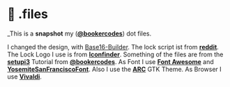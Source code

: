# :wrench: .files

_This is a **snapshot** my ([**@bookercodes**](https://twitter.com/bookercodes)) dot files.


I changed  the design, with [Base16-Builder](https://github.com/base16-builder/base16-builder). The lock script ist from [**reddit**](https://www.reddit.com/r/unixporn/comments/3358vu/i3lock_unixpornworthy_lock_screen/).
The Lock Logo I use is from [**Iconfinder**](https://www.iconfinder.com/icons/55827/lock_padlock_private_icon#size=256).
Something of the files are from the [**setupi3**](https://github.com/bookercodes/setupi3) Tutorial from [**@bookercodes**](https://twitter.com/bookercodes).
As Font I use [**Font Awesome**](https://fontawesome.com) and [**YosemiteSanFranciscoFont**](https://github.com/supermarin/YosemiteSanFranciscoFont). Also I use the [**ARC**](https://github.com/horst3180/arc-theme) GTK Theme. 
As Browser I use [**Vivaldi**](https://vivaldi.com/).
